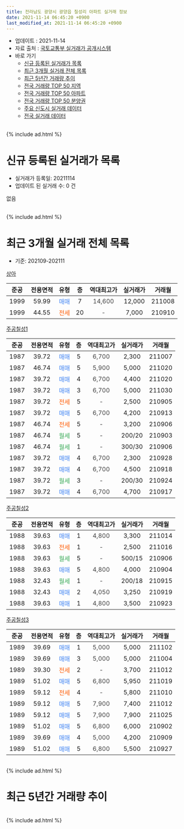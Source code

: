 ```yaml
---
title: 전라남도 광양시 광양읍 칠성리 아파트 실거래 정보
date: 2021-11-14 06:45:20 +0900
last_modified_at: 2021-11-14 06:45:20 +0900
---
```


* 업데이트 : 2021-11-14
* 자료 출처 : [국토교통부 실거래가 공개시스템](http://rt.molit.go.kr)
* 바로 가기
    * [신규 등록된 실거래가 목록](#신규-등록된-실거래가-목록)
    * [최근 3개월 실거래 전체 목록](#최근-3개월-실거래-전체-목록)
    * [최근 5년간 거래량 추이](#최근-5년간-거래량-추이)
    * [전국 거래량 TOP 50 지역](https://inasie.github.io/apt-trade-info/최근-3개월-전국에서-가장-거래가-많이-발생한-지역)
    * [전국 거래량 TOP 50 아파트](https://inasie.github.io/apt-trade-info/최근-3개월-전국에서-가장-거래가-많이-발생한-아파트)
    * [전국 거래량 TOP 50 분양권](https://inasie.github.io/apt-trade-info/최근-3개월-전국에서-가장-거래가-많이-발생한-분양권)
    * [주요 신도시 실거래 데이터](https://inasie.github.io/apt-trade-info/주요-신도시)
    * [전국 실거래 데이터](https://inasie.github.io/apt-trade-info/전국)
<br>
{% include ad.html %}
<br>

# 신규 등록된 실거래가 목록
* 실거래가 등록일: 20211114
* 업데이트 된 실거래 수: 0 건

없음

<br>
{% include ad.html %}
<br>

# 최근 3개월 실거래 전체 목록
* 기준: 202109-202111


[상아](https://search.naver.com/search.naver?query=%EC%A0%84%EB%9D%BC%EB%82%A8%EB%8F%84+%EA%B4%91%EC%96%91%EC%8B%9C+%EA%B4%91%EC%96%91%EC%9D%8D+%EC%B9%A0%EC%84%B1%EB%A6%AC+%EC%83%81%EC%95%84)

|준공|전용면적|유형|층|역대최고가|실거래가|거래월|
|:---:|:---:|:---:|:---:|:---:|:---:|:---:|
|1999|59.99|<span style="color:#4285f3">매매</span>|7|<span style="color:#444444">14,600</span>|12,000|211008|
|1999|44.55|<span style="color:#ff5a00">전세</span>|20|<span style="color:#444444">-</span>|7,000|210910|

[주공칠성1](https://search.naver.com/search.naver?query=%EC%A0%84%EB%9D%BC%EB%82%A8%EB%8F%84+%EA%B4%91%EC%96%91%EC%8B%9C+%EA%B4%91%EC%96%91%EC%9D%8D+%EC%B9%A0%EC%84%B1%EB%A6%AC+%EC%A3%BC%EA%B3%B5%EC%B9%A0%EC%84%B11)

|준공|전용면적|유형|층|역대최고가|실거래가|거래월|
|:---:|:---:|:---:|:---:|:---:|:---:|:---:|
|1987|39.72|<span style="color:#4285f3">매매</span>|5|<span style="color:#444444">6,700</span>|2,300|211007|
|1987|46.74|<span style="color:#4285f3">매매</span>|5|<span style="color:#444444">5,900</span>|5,000|211020|
|1987|39.72|<span style="color:#4285f3">매매</span>|4|<span style="color:#444444">6,700</span>|4,400|211020|
|1987|39.72|<span style="color:#4285f3">매매</span>|3|<span style="color:#444444">6,700</span>|5,000|211030|
|1987|39.72|<span style="color:#ff5a00">전세</span>|5|<span style="color:#444444">-</span>|2,500|210905|
|1987|39.72|<span style="color:#4285f3">매매</span>|5|<span style="color:#444444">6,700</span>|4,200|210913|
|1987|46.74|<span style="color:#ff5a00">전세</span>|5|<span style="color:#444444">-</span>|3,200|210906|
|1987|46.74|<span style="color:#34a853">월세</span>|5|<span style="color:#444444">-</span>|200/20|210903|
|1987|46.74|<span style="color:#34a853">월세</span>|1|<span style="color:#444444">-</span>|300/30|210906|
|1987|39.72|<span style="color:#4285f3">매매</span>|4|<span style="color:#444444">6,700</span>|2,300|210928|
|1987|39.72|<span style="color:#4285f3">매매</span>|4|<span style="color:#444444">6,700</span>|4,500|210918|
|1987|39.72|<span style="color:#34a853">월세</span>|3|<span style="color:#444444">-</span>|200/30|210924|
|1987|39.72|<span style="color:#4285f3">매매</span>|4|<span style="color:#444444">6,700</span>|4,700|210917|

[주공칠성2](https://search.naver.com/search.naver?query=%EC%A0%84%EB%9D%BC%EB%82%A8%EB%8F%84+%EA%B4%91%EC%96%91%EC%8B%9C+%EA%B4%91%EC%96%91%EC%9D%8D+%EC%B9%A0%EC%84%B1%EB%A6%AC+%EC%A3%BC%EA%B3%B5%EC%B9%A0%EC%84%B12)

|준공|전용면적|유형|층|역대최고가|실거래가|거래월|
|:---:|:---:|:---:|:---:|:---:|:---:|:---:|
|1988|39.63|<span style="color:#4285f3">매매</span>|1|<span style="color:#444444">4,800</span>|3,300|211014|
|1988|39.63|<span style="color:#ff5a00">전세</span>|1|<span style="color:#444444">-</span>|2,500|211016|
|1988|39.63|<span style="color:#34a853">월세</span>|5|<span style="color:#444444">-</span>|500/15|210906|
|1988|39.63|<span style="color:#4285f3">매매</span>|5|<span style="color:#444444">4,800</span>|4,000|210904|
|1988|32.43|<span style="color:#34a853">월세</span>|1|<span style="color:#444444">-</span>|200/18|210915|
|1988|32.43|<span style="color:#4285f3">매매</span>|2|<span style="color:#444444">4,050</span>|3,250|210919|
|1988|39.63|<span style="color:#4285f3">매매</span>|1|<span style="color:#444444">4,800</span>|3,500|210923|

[주공칠성3](https://search.naver.com/search.naver?query=%EC%A0%84%EB%9D%BC%EB%82%A8%EB%8F%84+%EA%B4%91%EC%96%91%EC%8B%9C+%EA%B4%91%EC%96%91%EC%9D%8D+%EC%B9%A0%EC%84%B1%EB%A6%AC+%EC%A3%BC%EA%B3%B5%EC%B9%A0%EC%84%B13)

|준공|전용면적|유형|층|역대최고가|실거래가|거래월|
|:---:|:---:|:---:|:---:|:---:|:---:|:---:|
|1989|39.69|<span style="color:#4285f3">매매</span>|1|<span style="color:#444444">5,000</span>|5,000|211102|
|1989|39.69|<span style="color:#4285f3">매매</span>|3|<span style="color:#444444">5,000</span>|5,000|211004|
|1989|39.30|<span style="color:#ff5a00">전세</span>|2|<span style="color:#444444">-</span>|3,700|211012|
|1989|51.02|<span style="color:#4285f3">매매</span>|5|<span style="color:#444444">6,800</span>|5,950|211019|
|1989|59.12|<span style="color:#ff5a00">전세</span>|4|<span style="color:#444444">-</span>|5,800|211010|
|1989|59.12|<span style="color:#4285f3">매매</span>|5|<span style="color:#444444">7,900</span>|7,400|211012|
|1989|59.12|<span style="color:#4285f3">매매</span>|5|<span style="color:#444444">7,900</span>|7,900|211025|
|1989|51.02|<span style="color:#4285f3">매매</span>|5|<span style="color:#444444">6,800</span>|6,000|210902|
|1989|39.69|<span style="color:#4285f3">매매</span>|4|<span style="color:#444444">5,000</span>|4,200|210909|
|1989|51.02|<span style="color:#4285f3">매매</span>|5|<span style="color:#444444">6,800</span>|5,500|210927|


<br>
{% include ad.html %}
<br>

# 최근 5년간 거래량 추이


<div style="width:100%;">
    <canvas id="deal_progress" height="200"></canvas>
</div>

<script>
new Chart(document.getElementById("deal_progress"), {
    type: 'line',
    data: {
        labels: ['201611','201612','201701','201702','201703','201704','201705','201706','201707','201708','201709','201710','201711','201712','201801','201802','201803','201804','201805','201806','201807','201808','201809','201810','201811','201812','201901','201902','201903','201904','201905','201906','201907','201908','201909','201910','201911','201912','202001','202002','202003','202004','202005','202006','202007','202008','202009','202010','202011','202012','202101','202102','202103','202104','202105','202106','202107','202108','202109','202110','202111'],
        datasets: [{
            label: '매매',
            pointRadius: 1,
            data: [12, 7, 4, 10, 15, 10, 10, 11, 5, 11, 12, 12, 8, 7, 4, 11, 16, 12, 10, 10, 7, 10, 0, 9, 8, 7, 12, 18, 9, 12, 7, 15, 7, 8, 9, 9, 13, 21, 13, 19, 17, 19, 14, 31, 28, 19, 13, 11, 21, 33, 13, 12, 23, 37, 40, 21, 18, 10, 10, 10, 1],
            borderColor: "rgba(255, 201, 14, 1)",
            backgroundColor: "rgba(255, 201, 14, 0.5)",
            fill: false,
            lineTension: 0
        },{
            label: '전월세',
            pointRadius: 1,
            data: [5, 3, 2, 4, 1, 2, 2, 0, 3, 4, 5, 2, 3, 4, 2, 1, 3, 2, 3, 2, 2, 4, 1, 7, 3, 5, 2, 7, 2, 2, 3, 1, 1, 2, 1, 2, 4, 2, 2, 3, 4, 1, 7, 4, 5, 2, 4, 3, 1, 2, 3, 3, 5, 6, 4, 5, 7, 8, 8, 3, 0],
            borderColor: "rgba(0, 141, 185, 1)",
            backgroundColor: "rgba(0, 141, 185, 0.5)",
            fill: false,
            lineTension: 0
        }
        ]
    },
    options: {
        responsive: true,
        title: {
            display: false
        },
        tooltips: {
            mode: 'index',
            intersect: false
        },
        hover: {
            mode: 'nearest',
            intersect: true
        },
        scales: {
            xAxes: [{
                display: true,
                scaleLabel: {
                    display: true,
                    labelString: '년/월'
                }
            }],
            yAxes: [{
                display: true,
                ticks: {
                    suggestedMin: 0,
                },
                scaleLabel: {
                    display: true,
                    labelString: '실거래 수'
                }
            }]
        }
    }
});

</script>


<br>
{% include ad.html %}
<br>

